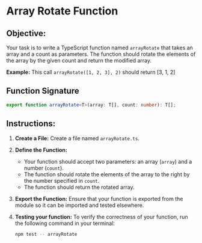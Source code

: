 # Array Rotate Function

## Objective:

Your task is to write a TypeScript function named `arrayRotate` that takes an array and a count as parameters. The function should rotate the elements of the array by the given count and return the modified array.

**Example:**
This call `arrayRotate([1, 2, 3], 2)` should return [3, 1, 2]

## Function Signature

```typescript
export function arrayRotate<T>(array: T[], count: number): T[];
```

## Instructions:

1. **Create a File:** Create a file named `arrayRotate.ts`.

2. **Define the Function:**

   - Your function should accept two parameters: an array (`array`) and a number (`count`).
   - The function should rotate the elements of the array to the right by the number specified in `count`.
   - The function should return the rotated array.

3. **Export the Function:** Ensure that your function is exported from the module so it can be imported and tested elsewhere.
4. **Testing your function:** To verify the correctness of your function, run the following command in your terminal:

   ```Bash
   npm test -- arrayRotate
   ```

